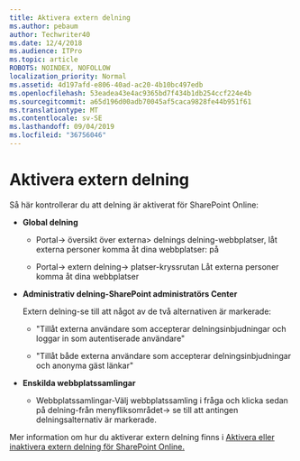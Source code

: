 ```yaml
---
title: Aktivera extern delning
ms.author: pebaum
author: Techwriter40
ms.date: 12/4/2018
ms.audience: ITPro
ms.topic: article
ROBOTS: NOINDEX, NOFOLLOW
localization_priority: Normal
ms.assetid: 4d197afd-e806-40ad-ac20-4b10bc497edb
ms.openlocfilehash: 53eadea43e4ac9365bd7f434b1db254ccf224e4b
ms.sourcegitcommit: a65d196d00adb70045af5caca9828fe44b951f61
ms.translationtype: MT
ms.contentlocale: sv-SE
ms.lasthandoff: 09/04/2019
ms.locfileid: "36756046"
---
```

# <a name="enable-external-sharing"></a>Aktivera extern delning

 Så här kontrollerar du att delning är aktiverat för SharePoint Online:
  
- **Global delning**
    
  - Portal-\> översikt över externa\> delnings delning-webbplatser, låt externa personer komma åt dina webbplatser: på
    
  - Portal-\> extern delning-\> platser-kryssrutan Låt externa personer komma åt dina webbplatser
    
- **Administrativ delning-SharePoint administratörs Center**
    
    Extern delning-se till att något av de två alternativen är markerade:
    
  - "Tillåt externa användare som accepterar delningsinbjudningar och loggar in som autentiserade användare"
    
  - "Tillåt både externa användare som accepterar delningsinbjudningar och anonyma gäst länkar"
    
- **Enskilda webbplatssamlingar**
    
  - Webbplatssamlingar-Välj webbplatssamling i fråga och klicka sedan på delning-från menyfliksområdet-\> se till att antingen delningsalternativ är markerade.
    
Mer information om hur du aktiverar extern delning finns i [Aktivera eller inaktivera extern delning för SharePoint Online.](https://go.microsoft.com/fwlink/?linkid=2047681&amp;clcid=0x409)
  

